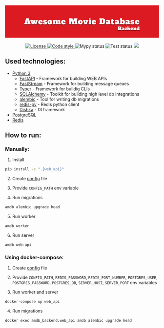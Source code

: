 ![Image](/assets/main_banner.png)

<p align="center">
    <a href="https://github.com/Awesome-Movie-Database/amdb-backend/blob/main/LICENSE" target="_blank">
        <img src="https://img.shields.io/github/license/Awesome-Movie-Database/amdb-backend" alt="License">
    </a>
    <a href="https://github.com/astral-sh/ruff">
        <img src="https://img.shields.io/badge/code_style-ruff-%236b00ff" alt="Code style">
    </a>
    <a>
        <img src="https://img.shields.io/github/actions/workflow/status/Awesome-Movie-Database/amdb-backend/lint.yaml?label=mypy" alt="Mypy status">
    </a>
    <a>
        <img src="https://img.shields.io/github/actions/workflow/status/Awesome-Movie-Database/amdb-backend/test.yaml?label=test"
        alt="Test status">
    </a>
    <a href="https://codecov.io/github/Awesome-Movie-Database/amdb-backend" >
        <img src="https://codecov.io/github/Awesome-Movie-Database/amdb-backend/graph/badge.svg?token=7JK9QG9N0X"/>
    </a>
</p>

## Used technologies:

* [Python 3](https://www.python.org/downloads/)
    * [FastAPI](https://github.com/tiangolo/fastapi) - Framework for building WEB APIs
    * [FastStream](https://github.com/airtai/faststream) - Framework for building message queues
    * [Typer](https://github.com/tiangolo/typer) - Framework for buildig CLIs
    * [SQLAlchemy](https://github.com/sqlalchemy/sqlalchemy) - Toolkit for building high level db integrations
    * [alembic](https://github.com/sqlalchemy/alembic) - Tool for writing db migrations
    * [redis-py](https://github.com/redis/redis-py) - Redis python client
    * [Dishka](https://github.com/reagento/dishka) - DI framework
* [PostgreSQL](https://www.postgresql.org/)
* [Redis](https://redis.io/)


## How to run:

### Manually:

1. Install

```sh
pip install -e ".[web_api]"
```

2. Create [config](./config/prod_config.template.toml) file

3. Provide `CONFIG_PATH` env variable

4. Run migrations

```sh
amdb alembic upgrade head
```

5. Run worker

```sh
amdb worker
```

6. Run server

```sh
amdb web-api
```

### Using docker-compose:

1. Create [config](./config/prod_config.template.toml) file

2. Provide `CONFIG_PATH`, `REDIS_PASSWORD`, `REDIS_PORT_NUMBER`, `POSTGRES_USER`, `POSTGRES_PASSWORD`, `POSTGRES_DB`, `SERVER_HOST`, `SERVER_PORT` env variables

3. Run worker and server

```sh
docker-compose up web_api
```

4. Run migrations

```sh
docker exec amdb_backend.web_api amdb alembic upgrade head
```
